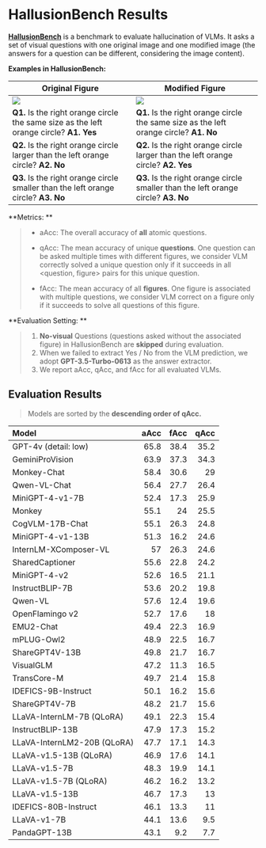 # HallusionBench Results

[**HallusionBench**](https://github.com/tianyi-lab/HallusionBench) is a benchmark to evaluate hallucination of VLMs. It asks a set of visual questions with one original image and one modified image (the answers for a question can be different, considering the image content). 

**Examples in HallusionBench:**

| Original Figure                                              | Modified Figure                                              |
| ------------------------------------------------------------ | ------------------------------------------------------------ |
| ![](https://github-production-user-asset-6210df.s3.amazonaws.com/34324155/293858612-f7f378db-d8d7-47ec-a53a-37ec9649a321.jpg?X-Amz-Algorithm=AWS4-HMAC-SHA256&X-Amz-Credential=AKIAVCODYLSA53PQK4ZA%2F20240103%2Fus-east-1%2Fs3%2Faws4_request&X-Amz-Date=20240103T075209Z&X-Amz-Expires=300&X-Amz-Signature=6410617bdaf21fc8bebf42382bd1ff73a1534b1a1d5da35cba8dd55f3878d172&X-Amz-SignedHeaders=host&actor_id=34324155&key_id=0&repo_id=477074140) | ![](https://github-production-user-asset-6210df.s3.amazonaws.com/34324155/293858628-f6b8a0d4-0cf0-4f8a-8a18-b6ad45dd792f.jpg?X-Amz-Algorithm=AWS4-HMAC-SHA256&X-Amz-Credential=AKIAVCODYLSA53PQK4ZA%2F20240103%2Fus-east-1%2Fs3%2Faws4_request&X-Amz-Date=20240103T075259Z&X-Amz-Expires=300&X-Amz-Signature=b53d8554054592d47994d485d20adb7f61888600be60c01786a25168e3a07fa2&X-Amz-SignedHeaders=host&actor_id=34324155&key_id=0&repo_id=477074140) |
| **Q1.** Is the right orange circle the same size as the left orange circle? **A1. Yes** | **Q1.** Is the right orange circle the same size as the left orange circle? **A1. No** |
| **Q2.** Is the right orange circle larger than the left orange circle? **A2. No** | **Q2.** Is the right orange circle larger than the left orange circle? **A2. Yes** |
| **Q3.** Is the right orange circle smaller than the left orange circle? **A3. No** | **Q3.** Is the right orange circle smaller than the left orange circle? **A3. No** |

**Metrics: **

>-  aAcc: The overall accuracy of **all** atomic questions. 
>
>- qAcc: The mean accuracy of unique **questions**. One question can be asked multiple times with different figures, we consider VLM correctly solved a unique question only if it succeeds in all <question, figure> pairs for this unique question.
>- fAcc: The mean accuracy of all **figures**. One figure is associated with multiple questions, we consider VLM correct on a figure only if it succeeds to solve all questions of this figure. 

**Evaluation Setting: **

> 1. **No-visual** Questions (questions asked without the associated figure) in HallusionBench are **skipped** during evaluation.
> 2. When we failed to extract Yes / No from the VLM prediction, we adopt **GPT-3.5-Turbo-0613** as the answer extractor.
> 3. We report aAcc, qAcc, and fAcc for all evaluated VLMs. 

## Evaluation Results

> Models are sorted by the **descending order of qAcc.** 


| Model                       |   aAcc |   fAcc |   qAcc |
|:----------------------------|-------:|-------:|-------:|
| GPT-4v (detail: low)        |   65.8 |   38.4 |   35.2 |
| GeminiProVision             |   63.9 |   37.3 |   34.3 |
| Monkey-Chat                 |   58.4 |   30.6 |   29   |
| Qwen-VL-Chat                |   56.4 |   27.7 |   26.4 |
| MiniGPT-4-v1-7B             |   52.4 |   17.3 |   25.9 |
| Monkey                      |   55.1 |   24   |   25.5 |
| CogVLM-17B-Chat             |   55.1 |   26.3 |   24.8 |
| MiniGPT-4-v1-13B            |   51.3 |   16.2 |   24.6 |
| InternLM-XComposer-VL       |   57   |   26.3 |   24.6 |
| SharedCaptioner             |   55.6 |   22.8 |   24.2 |
| MiniGPT-4-v2                |   52.6 |   16.5 |   21.1 |
| InstructBLIP-7B             |   53.6 |   20.2 |   19.8 |
| Qwen-VL                     |   57.6 |   12.4 |   19.6 |
| OpenFlamingo v2             |   52.7 |   17.6 |   18   |
| EMU2-Chat                   |   49.4 |   22.3 |   16.9 |
| mPLUG-Owl2                  |   48.9 |   22.5 |   16.7 |
| ShareGPT4V-13B              |   49.8 |   21.7 |   16.7 |
| VisualGLM                   |   47.2 |   11.3 |   16.5 |
| TransCore-M                 |   49.7 |   21.4 |   15.8 |
| IDEFICS-9B-Instruct         |   50.1 |   16.2 |   15.6 |
| ShareGPT4V-7B               |   48.2 |   21.7 |   15.6 |
| LLaVA-InternLM-7B (QLoRA)   |   49.1 |   22.3 |   15.4 |
| InstructBLIP-13B            |   47.9 |   17.3 |   15.2 |
| LLaVA-InternLM2-20B (QLoRA) |   47.7 |   17.1 |   14.3 |
| LLaVA-v1.5-13B (QLoRA)      |   46.9 |   17.6 |   14.1 |
| LLaVA-v1.5-7B               |   48.3 |   19.9 |   14.1 |
| LLaVA-v1.5-7B (QLoRA)       |   46.2 |   16.2 |   13.2 |
| LLaVA-v1.5-13B              |   46.7 |   17.3 |   13   |
| IDEFICS-80B-Instruct        |   46.1 |   13.3 |   11   |
| LLaVA-v1-7B                 |   44.1 |   13.6 |    9.5 |
| PandaGPT-13B                |   43.1 |    9.2 |    7.7 |
